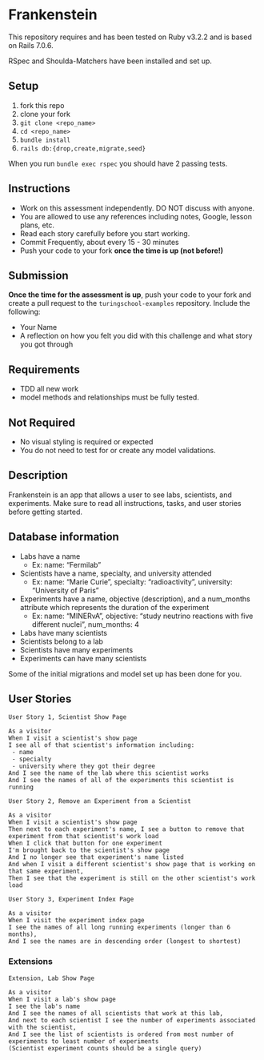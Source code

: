 # Frankenstein

This repository requires and has been tested on Ruby v3.2.2 and is based on Rails 7.0.6.

RSpec and Shoulda-Matchers have been installed and set up.

## Setup

1. fork this repo
2. clone your fork
3. `git clone <repo_name>`
4. `cd <repo_name>`
5. `bundle install`
6. `rails db:{drop,create,migrate,seed}`

When you run `bundle exec rspec` you should have 2 passing tests.

## Instructions

- Work on this assessment independently. DO NOT discuss with anyone.
- You are allowed to use any references including notes, Google, lesson plans, etc.
- Read each story carefully before you start working.
- Commit Frequently, about every 15 - 30 minutes
- Push your code to your fork **once the time is up (not before!)**

## Submission

**Once the time for the assessment is up**, push your code to your fork and create a pull request to the `turingschool-examples` repository. Include the following:

- Your Name
- A reflection on how you felt you did with this challenge and what story you got through

## Requirements

- TDD all new work
- model methods and relationships must be fully tested.

## Not Required

- No visual styling is required or expected
- You do not need to test for or create any model validations.

## Description

Frankenstein is an app that allows a user to see labs, scientists, and experiments. Make sure to read all instructions, tasks, and user stories before getting started.

## Database information

- Labs have a name
    - Ex: name: “Fermilab”
- Scientists have a name, specialty, and university attended
    - Ex: name: “Marie Curie”, specialty: “radioactivity”, university: “University of Paris”
- Experiments have a name, objective (description), and a num_months attribute which represents the duration of the experiment
    - Ex: name: “MINERvA”, objective: “study neutrino reactions with five different nuclei”, num_months: 4
- Labs have many scientists
- Scientists belong to a lab
- Scientists have many experiments
- Experiments can have many scientists

Some of the initial migrations and model set up has been done for you.

## User Stories

```
User Story 1, Scientist Show Page

As a visitor
When I visit a scientist's show page
I see all of that scientist's information including:
 - name
 - specialty
 - university where they got their degree
And I see the name of the lab where this scientist works
And I see the names of all of the experiments this scientist is running
```

```
User Story 2, Remove an Experiment from a Scientist

As a visitor
When I visit a scientist's show page
Then next to each experiment's name, I see a button to remove that experiment from that scientist's work load
When I click that button for one experiment
I'm brought back to the scientist's show page
And I no longer see that experiment's name listed
And when I visit a different scientist's show page that is working on that same experiment,
Then I see that the experiment is still on the other scientist's work load
```

```
User Story 3, Experiment Index Page

As a visitor
When I visit the experiment index page
I see the names of all long running experiments (longer than 6 months),
And I see the names are in descending order (longest to shortest)
```
### Extensions
```
Extension, Lab Show Page

As a visitor
When I visit a lab's show page
I see the lab's name
And I see the names of all scientists that work at this lab,
And next to each scientist I see the number of experiments associated with the scientist,
And I see the list of scientists is ordered from most number of experiments to least number of experiments
(Scientist experiment counts should be a single query)
```